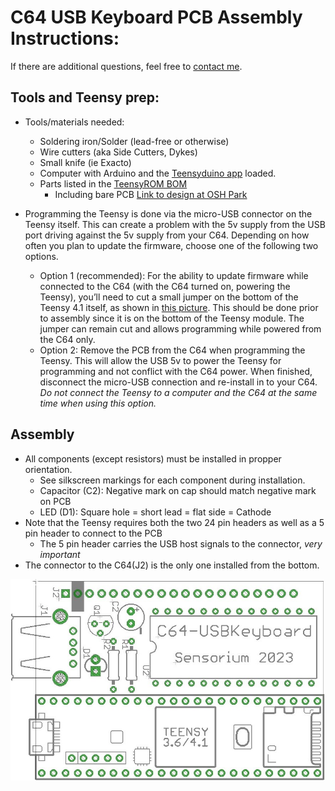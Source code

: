 # C64 USB Keyboard PCB Assembly Instructions:

If there are additional questions, feel free to [contact me](mailto:travis@sensoriumembedded.com).

## Tools and Teensy prep:
- Tools/materials needed: 
  - Soldering iron/Solder (lead-free or otherwise)
  - Wire cutters (aka Side Cutters, Dykes)
  - Small knife (ie Exacto)
  - Computer with Arduino and the [Teensyduino app](https://www.pjrc.com/teensy/td_download.html) loaded.
  - Parts listed in the [TeensyROM BOM](https://github.com/SensoriumEmbedded/C64-USBKeyboard/raw/main/PCB/v0.1%20archive/C64toUSBKeyboard%20BOM.xlsx)
    - Including bare PCB [Link to design at OSH Park](https://oshpark.com/shared_projects/wqtal8dL)

- Programming the Teensy is done via the micro-USB connector on the Teensy itself.  This can create a problem with the 5v supply from the USB port driving against the 5v supply from your C64. Depending on how often you plan to update the firmware, choose one of the following two options.
  - Option 1 (recommended): For the ability to update firmware while connected to the C64 (with the C64 turned on, powering the Teensy), you’ll need to cut a small jumper on the bottom of the Teensy 4.1 itself, as shown in [this picture](https://raw.githubusercontent.com/SensoriumEmbedded/TeensyROM/main/media/Teensy/T41_pwr_cut.jpg).  This should be done prior to assembly since it is on the bottom of the Teensy module.  The jumper can remain cut and allows programming while powered from the C64 only.
  - Option 2: Remove the PCB from the C64 when programming the Teensy.  This will allow the USB 5v to power the Teensy for programming and not conflict with the C64 power.  When finished, disconnect the micro-USB connection and re-install in to your C64.  *Do not connect the Teensy to a computer and the C64 at the same time when using this option.*
 
## Assembly

- All components (except resistors) must be installed in propper orientation.
  - See silkscreen markings for each component during installation.
  - Capacitor (C2): Negative mark on cap should match negative mark on PCB
  - LED (D1): Square hole = short lead = flat side = Cathode
- Note that the Teensy requires both the two 24 pin headers as well as a 5 pin header to connect to the PCB
  - The 5 pin header carries the USB host signals to the connector, *very important*
- The connector to the C64(J2) is the only one installed from the bottom.

![TopRender](pics/TopRender.jpg)
